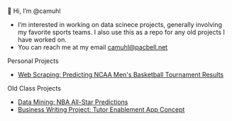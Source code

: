 👋 Hi, I’m @camuhl
- I’m interested in working on data scinece projects, generally involving my favorite sports teams. I also use this as a repo for any old projects I have worked on.
- You can reach me at my email camuhl@pacbell.net

Personal Projects
- [Web Scraping: Predicting NCAA Men's Basketball Tournament Results]()


Old Class Projects
- [Data Mining: NBA All-Star Predictions](https://github.com/camuhl/Data_Mining_Class_Project)
- [Business Writing Project: Tutor Enablement App Concept](https://github.com/camuhl/AtoZ)
<!---
camuhl/camuhl is a ✨ special ✨ repository because its `README.md` (this file) appears on your GitHub profile.
You can click the Preview link to take a look at your changes.
--->
